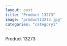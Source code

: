 ```yaml
---
layout: post
title: "Product 13273"
image: "product13273.jpg"
categories: "category1"
---
```

Product 13273
